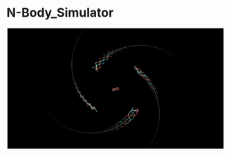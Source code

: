 # N-Body_Simulator
<p align="center">
  <img width = 500, src = "https://github.com/FelipeDoesHisThing/N-Body_Simulator/blob/d7bc25c9f36cf9ee890079b9b3831fb65237ff41/images/Front_image.png"
</p>
